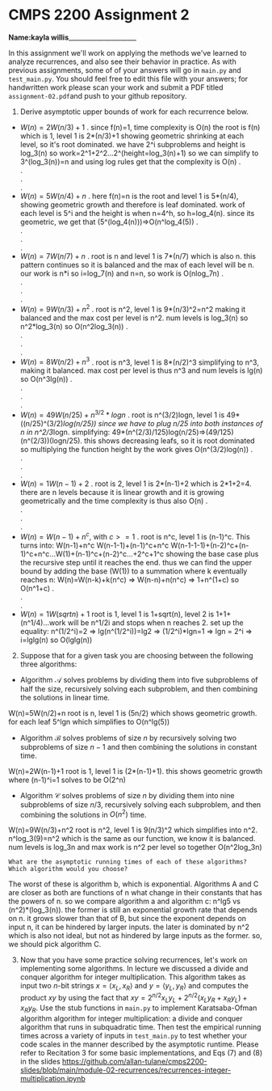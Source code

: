# CMPS 2200 Assignment 2

**Name:**__kayla willis_______________________

In this assignment we'll work on applying the methods we've learned to analyze recurrences, and also see their behavior in practice. As with previous assignments, some of of your answers will go in `main.py` and `test_main.py`. You should feel free to edit this file with your answers; for handwritten work please scan your work and submit a PDF titled `assignment-02.pdf`and push to your github repository.

1. Derive asymptotic upper bounds of work for each recurrence below.
  * $W(n)=2W(n/3)+1$
.  since f(n)=1, time complexity is O(n)
the root is f(n) which is 1, level 1 is 2*(n/3)+1 showing geometric shrinking at each level, so it's root dominated. we have 2^i subproblems and height is log_3(n) so work=2^1+2^2...2^(height=log_3(n)+1) so we can simplify to 3^(log_3(n))=n and using log rules get that the complexity is O(n)
.  
.  
.  
.  
  * $W(n)=5W(n/4)+n$
.  here f(n)=n is the root and level 1 is 5*(n/4), showing geometric growth and therefore is leaf dominated. work of each level is 5^i and the height is when n=4^h, so h=log_4(n). since its geometric, we get that (5^(log_4(n)))=>O(n^log_4(5))
.  
.  
.  
.  
  * $W(n)=7W(n/7)+n$
.  root is n and level 1 is 7*(n/7) which is also n. this pattern continues so it is balanced and the max of each level will be n. our work is n*i so i=log_7(n) and n=n, so work is O(nlog_7n)
.  
.  
.  
.  
  * $W(n)=9W(n/3)+n^2$
.  root is n^2, level 1 is 9*(n/3)^2=n^2 making it balanced and the max cost per level is n^2. num levels is log_3(n) so n^2*log_3(n) so O(n^2log_3(n))
.  
.  
.  
.  
  * $W(n)=8W(n/2)+n^3$
.  root is n^3, level 1 is 8*(n/2)^3 simplifying to n^3, making it balanced. max cost per level is thus n^3 and num levels is lg(n) so O(n^3lg(n))
.  
.  
.  
.  
  * $W(n)=49W(n/25)+n^{3/2}*log n$
.  root is n^(3/2)logn, level 1 is 49*((n/25)^(3/2)*log(n/25)) since we have to plug n/25 into both instances of n in n^2/3*logn. simplifying: 49*(n^(2/3)/125)log(n/25)=>(49/125)(n^(2/3))(logn/25). this shows decreasing leafs, so it is root dominated so multiplying the function height by the work gives O(n^(3/2)log(n)) 
.  
.  
.  
.  
  * $W(n)=1W(n-1)+2$
.  root is 2, level 1 is 2*(n-1)+2 which is 2*1+2=4. there are n levels because it is linear growth and it is growing geometrically and the time complexity is thus also O(n)
.  
.  
.  
.  
  * $W(n)= W(n-1)+n^c$, with $c>= 1$
.  root is n^c, level 1 is (n-1)^c. This turns into: W(n-1)+n^c
W(n-1-1)+(n-1)^c+n^c
W(n-1-1-1)+(n-2)^c+(n-1)^c+n^c...W(1)+(n-1)^c+(n-2)^c...+2^c+1^c showing the base case plus the recursive step until it reaches the end. thus we can find the upper bound by adding the base (W(1)) to a summation where k eventually reaches n:
W(n)=W(n-k)+k(n^c) => W(n-n)+n(n^c) => 1+n^(1+c) so O(n^1+c)
.  
.  
.  
  * $W(n)=1W(sqrt{n})+1$
root is 1, level 1 is 1+sqrt(n), level 2 is 1+1+(n^1/4)...work will be n^1/2i and stops when n reaches 2. set up the equality: n^(1/2^i)=2 => lg(n^(1/2^i))=lg2 => (1/2^i)*lgn=1 => lgn = 2^i => i=lglg(n) so O(lglg(n))

2. Suppose that for a given task you are choosing between the following three algorithms:

  * Algorithm $\mathcal{A}$ solves problems by dividing them into
      five subproblems of half the size, recursively solving each
      subproblem, and then combining the solutions in linear time.

  W(n)=5W(n/2)+n
  root is n, level 1 is (5n/2) which shows geometric growth. for each leaf 5^lgn which simplifies to O(n^lg(5))
    
  * Algorithm $\mathcal{B}$ solves problems of size $n$ by
      recursively solving two subproblems of size $n-1$ and then
      combining the solutions in constant time.

  W(n)=2W(n-1)+1
  root is 1, level 1 is (2*(n-1)+1). this shows geometric growth where (n-1)^i=1 solves to be O(2^n)
    
  * Algorithm $\mathcal{C}$ solves problems of size $n$ by dividing
      them into nine subproblems of size $n/3$, recursively solving
      each subproblem, and then combining the solutions in $O(n^2)$
      time.

  W(n)=9W(n/3)+n^2
  root is n^2, level 1 is 9(n/3)^2 which simplifies into n^2. n^log_3(9)=n^2 which is the same as our function, we know it is balanced. num levels is log_3n and max work is n^2 per level so together O(n^2log_3n)

    What are the asymptotic running times of each of these algorithms?
    Which algorithm would you choose?
  The worst of these is algorithm b, which is exponential. Algorithms A and C are closer as both are functions of n what change in their constants that has the powers of n. so we compare algorithm a and algorithm c:
  n^lg5 vs (n^2)*(log_3(n)). the former is still an exponential growth rate that depends on n. it grows slower than that of B, but since the exponent depends on input n, it can be hindered by larger inputs. the later is dominated by n^2 which is also not ideal, but not as hindered by large inputs as the former. so, we should pick algorithm C.

3. Now that you have some practice solving recurrences, let's work on implementing some algorithms. In lecture we discussed a divide and conquer algorithm for integer multiplication. This algorithm takes as input two $n$-bit strings $x = \langle x_L, x_R\rangle$ and $y=\langle y_L, y_R\rangle$ and computes the product $xy$ by using the fact that $xy = 2^{n/2}x_Ly_L + 2^{n/2}(x_Ly_R+x_Ry_L) +
  x_Ry_R.$ Use the
  stub functions in `main.py` to implement Karatsaba-Ofman algorithm algorithm for integer
  multiplication: a divide and conquer algorithm that runs in
  subquadratic time. Then test the empirical running times across a
  variety of inputs in `test_main.py` to test whether your code scales in the manner
  described by the asymptotic runtime. Please refer to Recitation 3 for some basic implementations, and Eqs (7) and (8) in the slides https://github.com/allan-tulane/cmps2200-slides/blob/main/module-02-recurrences/recurrences-integer-multiplication.ipynb
 
